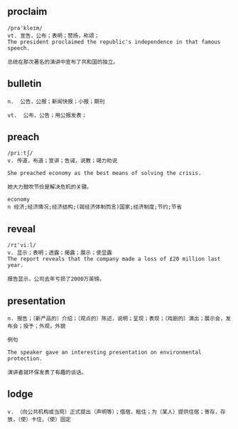 ## proclaim
```
/prə'kleɪm/
vt. 宣告，公布；表明；赞扬，称颂；
The president proclaimed the republic's independence in that famous speech.

总统在那次著名的演讲中宣布了共和国的独立。
```

## bulletin
```
n.  公告，公报；新闻快报；小报；期刊

vt.  公布，公告；用公报发表；
```

## preach
```
/priːtʃ/
v. 传道，布道；宣讲；告诫，说教；竭力劝说

She preached economy as the best means of solving the crisis.

她大力鼓吹节俭是解决危机的关键。

economy 
n 经济;经济情况;经济结构;(就经济体制而言)国家;经济制度;节约;节省
```

## reveal
```
/rɪ'viːl/
v. 显示；表明；透露；揭露；展示；使显露
The report reveals that the company made a loss of £20 million last year.

报告显示，公司去年亏损了2000万英镑。
```
## presentation
```
n. 报告；〔新产品的〕介绍；〔观点的〕陈述，说明；呈现；表现；〔戏剧的〕演出；展示会，发布会；授予；外观，外貌

例句

The speaker gave an interesting presentation on environmental protection.

演讲者就环保发表了有趣的谈话。
```
## lodge
```
v. （向公共机构或当局）正式提出（声明等）；借宿，租住；为（某人）提供住宿；寄存，存放，（使）卡住，（使）固定
```